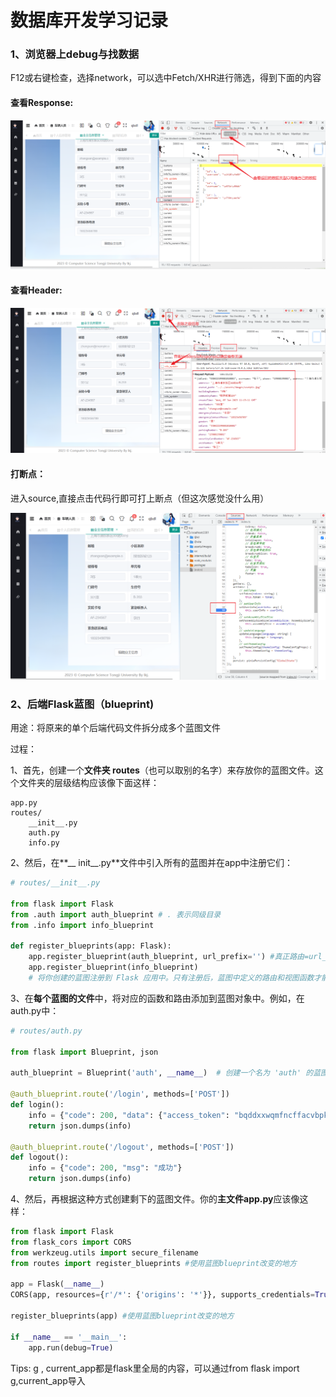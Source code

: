 # 数据库开发学习记录

### 1、浏览器上debug与找数据

F12或右键检查，选择network，可以选中Fetch/XHR进行筛选，得到下面的内容

#### 查看Response:

![image-20230607160516734](./assets/image-20230607160516734.png)

#### 查看Header:

![image-20230607160403054](./assets/image-20230607160403054.png)

#### 打断点：

进入source,直接点击代码行即可打上断点（但这次感觉没什么用）

![image-20230607160844074](./assets/image-20230607160844074.png)



### 2、后端Flask蓝图（blueprint)

用途：将原来的单个后端代码文件拆分成多个蓝图文件

过程：

1、首先，创建一个**文件夹 routes**（也可以取别的名字）来存放你的蓝图文件。这个文件夹的层级结构应该像下面这样：

```
app.py
routes/
    __init__.py
    auth.py
    info.py
```

2、然后，在**__ init__.py**文件中引入所有的蓝图并在app中注册它们：

```python
# routes/__init__.py

from flask import Flask
from .auth import auth_blueprint # . 表示同级目录
from .info import info_blueprint

def register_blueprints(app: Flask):
    app.register_blueprint(auth_blueprint, url_prefix='') #真正路由=url_prefix+内部写的路由路径
    app.register_blueprint(info_blueprint)
    # 将你创建的蓝图注册到 Flask 应用中。只有注册后，蓝图中定义的路由和视图函数才能被 Flask 应用识别和使用。url_prefix 参数是一个可选的参数，它可以为蓝图中的所有路由提供一个统一的 URL 前缀。
```

3、在**每个蓝图的文件**中，将对应的函数和路由添加到蓝图对象中。例如，在auth.py中：

```python
# routes/auth.py

from flask import Blueprint, json

auth_blueprint = Blueprint('auth', __name__)  # 创建一个名为 'auth' 的蓝图!!!

@auth_blueprint.route('/login', methods=['POST'])
def login():
    info = {"code": 200, "data": {"access_token": "bqddxxwqmfncffacvbpkuxvwvqrhln"}, "msg": "成功"}
    return json.dumps(info)

@auth_blueprint.route('/logout', methods=['POST'])
def logout():
    info = {"code": 200, "msg": "成功"}
    return json.dumps(info)

```

4、然后，再根据这种方式创建剩下的蓝图文件。你的**主文件app.py**应该像这样：

```python
from flask import Flask
from flask_cors import CORS
from werkzeug.utils import secure_filename
from routes import register_blueprints #使用蓝图blueprint改变的地方

app = Flask(__name__)
CORS(app, resources={r'/*': {'origins': '*'}}, supports_credentials=True)

register_blueprints(app) #使用蓝图blueprint改变的地方

if __name__ == '__main__':
    app.run(debug=True)
```



Tips: g , current_app都是flask里全局的内容，可以通过from flask import g,current_app导入
